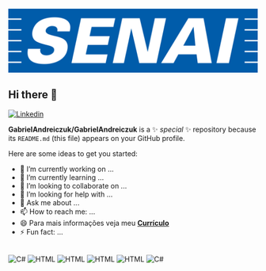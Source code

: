 ![logo](https://github.com/GabrielAndreiczuk/GabrielAndreiczuk/blob/main/senai.png)


## Hi there 👋
[![Linkedin](https://img.shields.io/badge/LinkedIn-0077B5?style=for-the-badge&logo=linkedin&logoColor=white)](https://www.linkedin.com/in/gabriel-andreiczuk-b9585b21a/)

**GabrielAndreiczuk/GabrielAndreiczuk** is a ✨ _special_ ✨ repository because its `README.md` (this file) appears on your GitHub profile.

Here are some ideas to get you started:

- 🔭 I’m currently working on ...
- 🌱 I’m currently learning ...
- 👯 I’m looking to collaborate on ...
- 🤔 I’m looking for help with ...
- 💬 Ask me about ...
- 📫 How to reach me: ...
- 😄 Para mais informações veja meu <a href="https://github.com/GabrielAndreiczuk/GabrielAndreiczuk/blob/main/Curr%C3%ADculo%20-%20Gabriel%20Andreiczuk.pdf" class="nav-link">**Currículo**</a>
- ⚡ Fun fact: ...
  
<div style = "display:inline_block"><br/>
  <!--ÍCIONE C-->
  <img align="center" alt="C#" src="https://img.shields.io/badge/C-00599C?style=for-the-badge&logo=c&logoColor=white" />
  <!--ÍCIONE HTML-->
  <img align="center" alt="HTML" src="https://img.shields.io/badge/HTML-239120?style=for-the-badge&logo=html5&logoColor=white" />
  <!--ÍCIONE CSS-->
  <img align="center" alt="HTML" src="https://img.shields.io/badge/CSS-239120?&style=for-the-badge&logo=css3&logoColor=white" />
  <!--ÍCIONE JAVASCRIPT-->
  <img align="center" alt="HTML" src="https://img.shields.io/badge/JavaScript-F7DF1E?style=for-the-badge&logo=javascript&logoColor=black" />
  <!--ÍCIONE MySQL-->
  <img align="center" alt="HTML" src="https://img.shields.io/badge/MySQL-00000F?style=for-the-badge&logo=mysql&logoColor=white" />
  <!--ÍCIONE C#-->
  <img align="center" alt="C#" src="https://img.shields.io/badge/C%23-239120?style=for-the-badge&logo=c-sharp&logoColor=white" />
</div>
